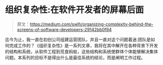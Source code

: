# 组织复杂性:在软件开发者的屏幕后面

> 原文：<https://medium.com/swlh/organizing-complexity-behind-the-screens-of-software-developers-29142bb0f94>

迄今为止，我一直在初创公司组建运营团队，并且一直对这个问题着迷:团队是如何完成工作的？《组织复杂性》是一系列文章，我将在其中解开在各种背景下开发的结构和系统，从软件工程到觅食蚂蚁，这些结构和系统使群体个体能够解决集体问题。本系列的目标不是得出什么是最佳系统的结论，而是阐明工作过程。